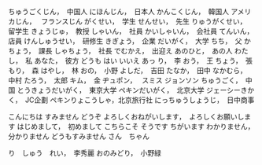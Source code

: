 ちゅうごくじん，　中国人
にほんじん，　日本人
かんこくじん，　韓国人
アメリカじん，　
フランスじん
がくせい，　学生
せんせい，　先生
りゅうがくせい，　留学生
きょうじゅ，　教授
しゃいん，　社員
かいしゃいん，　会社員
てんいん，　店員
けんしゅうせい，　研修生
きぎょう，　企業
だいがく，　大学
ちち，　父
かちょう，　課長
しゃちょう，　社長
でむかえ，　出迎え
あのひと，　あの人
わたし，　私
あなた，　彼方
どうも
はい
いいえ
あっ
り，　李
おう，　王
ちょう，　張
もり，　森
はやし，　林
おの，　小野
よしだ，　吉田
たなか，　田中
なかむら，　中村
たろう，　太郎
キム，　金
ヂュポン，　
スミス
ジョンソン
ちゅうごく，　中国
とうきょうだいがく，　東京大学
ペキンだいがく，　北京大学
ジェーシーきかく，　JC企劃
ペキンりょこうしゃ，北京旅行社
にっちゅうしょうじ，　日中商事

こんにちは
すみません
どうぞ
よろしくおねがいします，　よろしくお願いします
はじめまして，　初めまして
こちらこそ
そうです
ちがいます
わかりません，　分かりません
どうもすみません
さん　ちゃん

り　しゅう　れい，　李秀麗
おのみどり，　小野緑